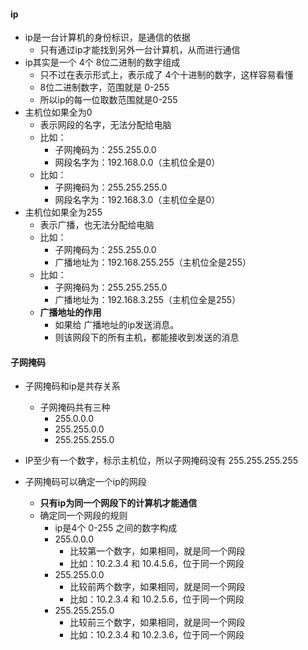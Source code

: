 #### ip
- ip是一台计算机的身份标识，是通信的依据
  - 只有通过ip才能找到另外一台计算机，从而进行通信
- ip其实是一个 4个 8位二进制的数字组成
  - 只不过在表示形式上，表示成了 4个十进制的数字，这样容易看懂
  - 8位二进制数字，范围就是 0-255
  - 所以ip的每一位取数范围就是0-255
- 主机位如果全为0
  - 表示网段的名字，无法分配给电脑
  - 比如：
    - 子网掩码为：255.255.0.0
    - 网段名字为：192.168.0.0（主机位全是0）
  - 比如：
    - 子网掩码为：255.255.255.0
    - 网段名字为：192.168.3.0（主机位全是0）
- 主机位如果全为255
  - 表示广播，也无法分配给电脑
  - 比如：
    - 子网掩码为：255.255.0.0
    - 广播地址为：192.168.255.255（主机位全是255）
  - 比如：
    - 子网掩码为：255.255.255.0
    - 广播地址为：192.168.3.255（主机位全是255）
  - **广播地址的作用**
    - 如果给 广播地址的ip发送消息。
    - 则该网段下的所有主机，都能接收到发送的消息

#### 子网掩码
- 子网掩码和ip是共存关系
  - 子网掩码共有三种
    - 255.0.0.0
    - 255.255.0.0
    - 255.255.255.0
- IP至少有一个数字，标示主机位，所以子网掩码没有 255.255.255.255

- 子网掩码可以确定一个ip的网段
  - **只有ip为同一个网段下的计算机才能通信**
  - 确定同一个网段的规则
    - ip是4个 0-255 之间的数字构成
    - 255.0.0.0
      - 比较第一个数字，如果相同，就是同一个网段
      - 比如：10.2.3.4 和 10.4.5.6，位于同一个网段
    - 255.255.0.0
      - 比较前两个数字，如果相同，就是同一个网段
      - 比如：10.2.3.4 和 10.2.5.6，位于同一个网段
    - 255.255.255.0
      - 比较前三个数字，如果相同，就是同一个网段
      - 比如：10.2.3.4 和 10.2.3.6，位于同一个网段